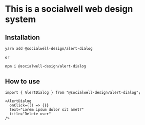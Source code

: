 # This is a socialwell web design system

## Installation

```bash
yarn add @socialwell-design/alert-dialog

or

npm i @socialwell-design/alert-dialog
```

## How to use

```JSX
import { AlertDialog } from "@socialwell-design/alert-dialog";

<AlertDialog
  onClick={() => {}}
  text="Lorem ipsum dolor sit amet?"
  title="Delete user"
/>
```
